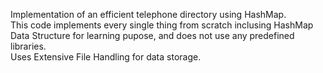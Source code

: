 Implementation of an efficient telephone directory using HashMap.  
This code implements every single thing from scratch inclusing HashMap Data Structure for learning pupose, and does not use any predefined libraries.  
Uses Extensive File Handling for data storage.  
